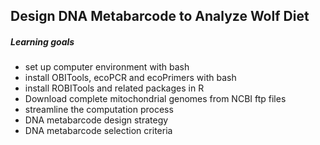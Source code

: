 ## Design DNA Metabarcode to Analyze Wolf Diet

##### Learning goals
* set up computer environment with bash
* install OBITools, ecoPCR and ecoPrimers with bash  
* install ROBITools and related packages in R
* Download complete mitochondrial genomes from NCBI ftp files
* streamline the computation process
* DNA metabarcode design strategy  
* DNA metabarcode selection criteria